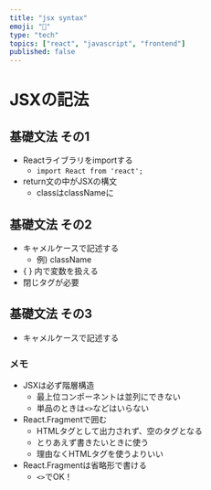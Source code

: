 ```yaml
---
title: "jsx syntax"
emoji: "📘"
type: "tech"
topics: ["react", "javascript", "frontend"]
published: false
---
```


# JSXの記法
## 基礎文法 その1
- Reactライブラリをimportする
  - `import React from 'react';`
- return文の中がJSXの構文
  - classはclassNameに
## 基礎文法 その2
- キャメルケースで記述する
  - 例) className
- { } 内で変数を扱える
- 閉じタグが必要

## 基礎文法 その3
- キャメルケースで記述する

### メモ
- JSXは必ず階層構造
  - 最上位コンポーネントは並列にできない
  - 単品のときは`<>`などはいらない
- React.Fragmentで囲む
  - HTMLタグとして出力されず、空のタグとなる
  - とりあえず書きたいときに使う
  - 理由なくHTMLタグを使うよりいい
- React.Fragmentは省略形で書ける
  - `<>`でOK！
